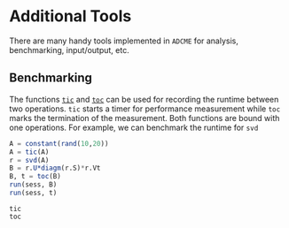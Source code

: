 # Additional Tools

There are many handy tools implemented in `ADCME` for analysis, benchmarking, input/output, etc. 


## Benchmarking

The functions [`tic`](@ref) and [`toc`](@ref) can be used for recording the runtime between two operations. `tic` starts a timer for performance measurement while `toc` marks the termination of the measurement. Both functions are bound with one operations. For example, we can benchmark the runtime for `svd`

```julia
A = constant(rand(10,20))
A = tic(A)
r = svd(A)
B = r.U*diagm(r.S)*r.Vt 
B, t = toc(B)
run(sess, B)
run(sess, t)
```

```@docs
tic
toc
```